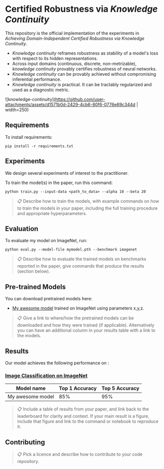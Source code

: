 # Certified Robustness via *Knowledge Continuity*

This repository is the official implementation of the experiments in *Achieving Domain-Independent Certified Robustness via Knowledge Continuity*. 
- *Knowledge continuity* reframes robustness as stability of a model's loss with respect to its hidden representations.
- Across input domains (continuous, discrete, non-metrizable), *knowledge continuity* provably certifies robustness of neural networks.
- *Knowledge continuity* can be provably achieved without compromising inferential performance.
- *Knowledge continuity* is practical. It can be tractably regularized and used as a diagnostic metric.

![knowledge-continuity](https://github.com/user-attachments/assets/d1571b0d-2429-4cb6-80f6-0776e69c344d | width=250)

## Requirements

To install requirements:

```setup
pip install -r requirements.txt
```

## Experiments

We design several experiments of interest to the practitioner. 

To train the model(s) in the paper, run this command:

```train
python train.py --input-data <path_to_data> --alpha 10 --beta 20
```

>📋  Describe how to train the models, with example commands on how to train the models in your paper, including the full training procedure and appropriate hyperparameters.

## Evaluation

To evaluate my model on ImageNet, run:

```eval
python eval.py --model-file mymodel.pth --benchmark imagenet
```

>📋  Describe how to evaluate the trained models on benchmarks reported in the paper, give commands that produce the results (section below).

## Pre-trained Models

You can download pretrained models here:

- [My awesome model](https://drive.google.com/mymodel.pth) trained on ImageNet using parameters x,y,z. 

>📋  Give a link to where/how the pretrained models can be downloaded and how they were trained (if applicable).  Alternatively you can have an additional column in your results table with a link to the models.

## Results

Our model achieves the following performance on :

### [Image Classification on ImageNet](https://paperswithcode.com/sota/image-classification-on-imagenet)

| Model name         | Top 1 Accuracy  | Top 5 Accuracy |
| ------------------ |---------------- | -------------- |
| My awesome model   |     85%         |      95%       |

>📋  Include a table of results from your paper, and link back to the leaderboard for clarity and context. If your main result is a figure, include that figure and link to the command or notebook to reproduce it. 


## Contributing

>📋  Pick a licence and describe how to contribute to your code repository. 

